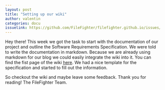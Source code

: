 ```yaml
---
layout: post
title: "Setting up our wiki"
author: valentin
categories: docu
issuelink: https://github.com/FileFighter/filefighter.github.io/issues/11 # TODO
---
```



Hey there!
This week we got the task to start with the documentation of our project and outline the Software Requirements Specification.
We were told to write the documentation in markdown. Because we are already using markdown for our blog we could easily integrate the wiki into it.
You can find the fist page of the wiki [here](/wiki). We had a nice template for the specification and started to fill out the information.

So checkout the wiki and maybe leave some feedback.
Thank you for reading!
The FileFighter Team.